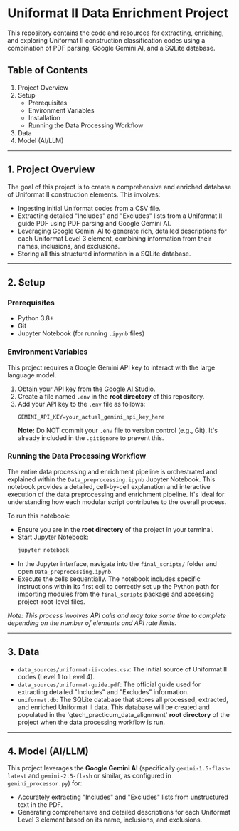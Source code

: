 # Uniformat II Data Enrichment Project

This repository contains the code and resources for extracting, enriching, and exploring Uniformat II construction classification codes using a combination of PDF parsing, Google Gemini AI, and a SQLite database.

## Table of Contents
1.  Project Overview
2.  Setup
    * Prerequisites
    * Environment Variables
    * Installation
    * Running the Data Processing Workflow
3.  Data
4.  Model (AI/LLM)

---

## 1. Project Overview

The goal of this project is to create a comprehensive and enriched database of Uniformat II construction elements. This involves:
* Ingesting initial Uniformat codes from a CSV file.
* Extracting detailed "Includes" and "Excludes" lists from a Uniformat II guide PDF using PDF parsing and Google Gemini AI.
* Leveraging Google Gemini AI to generate rich, detailed descriptions for each Uniformat Level 3 element, combining information from their names, inclusions, and exclusions.
* Storing all this structured information in a SQLite database.

---

## 2. Setup

### Prerequisites

* Python 3.8+
* Git
* Jupyter Notebook (for running `.ipynb` files)

### Environment Variables

This project requires a Google Gemini API key to interact with the large language model.
1.  Obtain your API key from the [Google AI Studio](https://makersuite.google.com/app/apikey).
2.  Create a file named `.env` in the **root directory** of this repository.
3.  Add your API key to the `.env` file as follows:
    ```
    GEMINI_API_KEY=your_actual_gemini_api_key_here
    ```
    **Note:** Do NOT commit your `.env` file to version control (e.g., Git). It's already included in the `.gitignore` to prevent this.


### Running the Data Processing Workflow

The entire data processing and enrichment pipeline is orchestrated and explained within the `Data_preprocessing.ipynb` Jupyter Notebook. This notebook provides a detailed, cell-by-cell explanation and interactive execution of the data preprocessing and enrichment pipeline. It's ideal for understanding how each modular script contributes to the overall process.

To run this notebook:
* Ensure you are in the **root directory** of the project in your terminal.
* Start Jupyter Notebook:
    ```bash
    jupyter notebook
    ```
* In the Jupyter interface, navigate into the `final_scripts/` folder and open `Data_preprocessing.ipynb`.
* Execute the cells sequentially. The notebook includes specific instructions within its first cell to correctly set up the Python path for importing modules from the `final_scripts` package and accessing project-root-level files.

*Note: This process involves API calls and may take some time to complete depending on the number of elements and API rate limits.*

---

## 3. Data

* `data_sources/uniformat-ii-codes.csv`: The initial source of Uniformat II codes (Level 1 to Level 4).
* `data_sources/uniformat-guide.pdf`: The official guide used for extracting detailed "Includes" and "Excludes" information.
* `uniformat.db`: The SQLite database that stores all processed, extracted, and enriched Uniformat II data. This database will be created and populated in the 'gtech_practicum_data_alignment' **root directory** of the project when the data processing workflow is run.

---

## 4. Model (AI/LLM)

This project leverages the **Google Gemini AI** (specifically `gemini-1.5-flash-latest` and `gemini-2.5-flash` or similar, as configured in `gemini_processor.py`) for:
* Accurately extracting "Includes" and "Excludes" lists from unstructured text in the PDF.
* Generating comprehensive and detailed descriptions for each Uniformat Level 3 element based on its name, inclusions, and exclusions.




